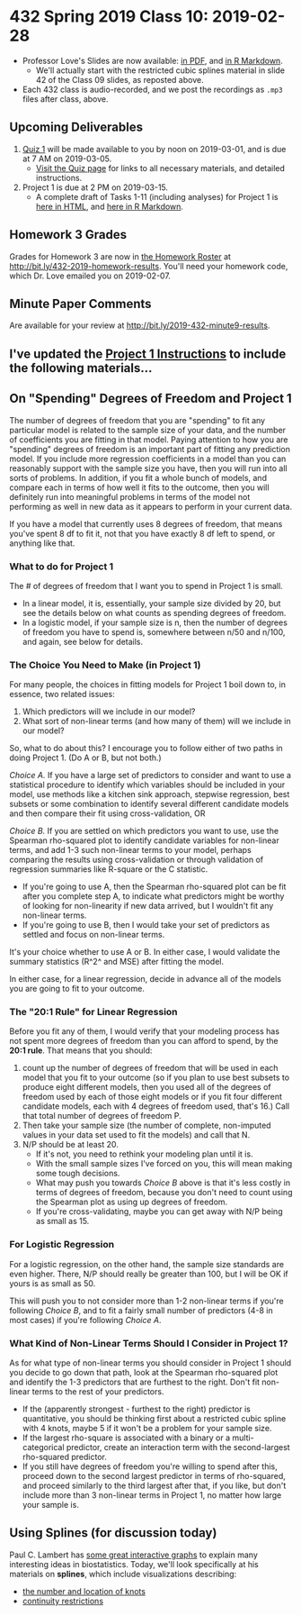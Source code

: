 # 432 Spring 2019 Class 10: 2019-02-28

- Professor Love's Slides are now available: [in PDF](https://github.com/THOMASELOVE/2019-432/blob/master/slides/class09/432_2019_slides10.pdf), and [in R Markdown](https://github.com/THOMASELOVE/2019-432/blob/master/slides/class09/432_2019_slides10.Rmd). 
    - We'll actually start with the restricted cubic splines material in slide 42 of the Class 09 slides, as reposted above.
- Each 432 class is audio-recorded, and we post the recordings as `.mp3` files after class, above.

## Upcoming Deliverables

1. [Quiz 1](https://github.com/THOMASELOVE/2019-432/tree/master/quizzes) will be made available to you by noon on 2019-03-01, and is due at 7 AM on 2019-03-05.
    - [Visit the Quiz page](https://github.com/THOMASELOVE/2019-432/tree/master/quizzes#quiz-1) for links to all necessary materials, and detailed instructions.
2. Project 1 is due at 2 PM on 2019-03-15.
    - A complete draft of Tasks 1-11 (including analyses) for Project 1 is [here in HTML](http://rpubs.com/TELOVE/project1_demo_2019-432), and [here in R Markdown](https://github.com/THOMASELOVE/2019-432/blob/master/projects/project1-demo/432_2019_project1_demo_full_draft.Rmd).

## Homework 3 Grades

Grades for Homework 3 are now in [the Homework Roster](http://bit.ly/432-2019-homework-results) at http://bit.ly/432-2019-homework-results. You'll need your homework code, which Dr. Love emailed you on 2019-02-07.

## Minute Paper Comments

Are available for your review at http://bit.ly/2019-432-minute9-results.

## I've updated the [Project 1 Instructions](https://github.com/THOMASELOVE/2019-432/tree/master/projects/project1) to include the following materials...

## On "Spending" Degrees of Freedom and Project 1

The number of degrees of freedom that you are "spending" to fit any particular model is related to the sample size of your data, and the number of coefficients you are fitting in that model.  Paying attention to how you are "spending" degrees of freedom is an important part of fitting any prediction model. If you include more regression coefficients in a model than you can reasonably support with the sample size you have, then you will run into all sorts of problems. In addition, if you fit a whole bunch of models, and compare each in terms of how well it fits to the outcome, then you will definitely run into meaningful problems in terms of the model not performing as well in new data as it appears to perform in your current data. 

If you have a model that currently uses 8 degrees of freedom, that means you've spent 8 df to fit it, not that you have exactly 8 df left to spend, or anything like that.

### What to do for Project 1

The # of degrees of freedom that I want you to spend in Project 1 is small. 

- In a linear model, it is, essentially, your sample size divided by 20, but see the details below on what counts as spending degrees of freedom.
- In a logistic model, if your sample size is n, then the number of degrees of freedom you have to spend is, somewhere between n/50 and n/100, and again, see below for details.

### The Choice You Need to Make (in Project 1)

For many people, the choices in fitting models for Project 1 boil down to, in essence, two related issues:

1. Which predictors will we include in our model?
2. What sort of non-linear terms (and how many of them) will we include in our model?

So, what to do about this? I encourage you to follow either of two paths in doing Project 1. (Do A or B, but not both.)

*Choice A.* If you have a large set of predictors to consider and want to use a statistical procedure to identify which variables should be included in your model, use methods like a kitchen sink approach, stepwise regression, best subsets or some combination to identify several different candidate models and then compare their fit using cross-validation, OR

*Choice B.* If you are settled on which predictors you want to use, use the Spearman rho-squared plot to identify candidate variables for non-linear terms, and add 1-3 such non-linear terms to your model, perhaps comparing the results using cross-validation or through validation of regression summaries like R-square or the C statistic. 

- If you're going to use A, then the Spearman rho-squared plot can be fit after you complete step A, to indicate what predictors might be worthy of looking for non-linearity if new data arrived, but I wouldn't fit any non-linear terms.
- If you're going to use B, then I would take your set of predictors as settled and focus on non-linear terms.

It's your choice whether to use A or B. In either case, I would validate the summary statistics (R^2^ and MSE) after fitting the model.

In either case, for a linear regression, decide in advance all of the models you are going to fit to your outcome. 

### The "20:1 Rule" for Linear Regression

Before you fit any of them, I would verify that your modeling process has not spent more degrees of freedom than you can afford to spend, by the **20:1 rule**. That means that you should:

1. count up the number of degrees of freedom that will be used in each model that you fit to your outcome (so if you plan to use best subsets to produce eight different models, then you used all of the degrees of freedom used by each of those eight models or if you fit four different candidate models, each with 4 degrees of freedom used, that's 16.) Call that total number of degrees of freedom P. 
2. Then take your sample size (the number of complete, non-imputed values in your data set used to fit the models) and call that N. 
3. N/P should be at least 20. 
    - If it's not, you need to rethink your modeling plan until it is.
    - With the small sample sizes I've forced on you, this will mean making some tough decisions. 
    - What may push you towards *Choice B* above is that it's less costly in terms of degrees of freedom, because you don't need to count using the Spearman plot as using up degrees of freedom. 
    - If you're cross-validating, maybe you can get away with N/P being as small as 15.

### For Logistic Regression

For a logistic regression, on the other hand, the sample size standards are even higher. There, N/P should really be greater than 100, but I will be OK if yours is as small as 50. 

This will push you to not consider more than 1-2 non-linear terms if you're following *Choice B*, and to fit a fairly small number of predictors (4-8 in most cases) if you're following *Choice A*.

### What Kind of Non-Linear Terms Should I Consider in Project 1?

As for what type of non-linear terms you should consider in Project 1 should you decide to go down that path, look at the Spearman rho-squared plot and identify the 1-3 predictors that are furthest to the right. Don't fit non-linear terms to the rest of your predictors.

- If the (apparently strongest - furthest to the right) predictor is quantitative, you should be thinking first about a restricted cubic spline with 4 knots, maybe 5 if it won't be a problem for your sample size. 
- If the largest rho-square is associated with a binary or a multi-categorical predictor, create an interaction term with the second-largest rho-squared predictor. 
- If you still have degrees of freedom you're willing to spend after this, proceed down to the second largest predictor in terms of rho-squared, and proceed similarly to the third largest after that, if you like, but don't include more than 3 non-linear terms in Project 1, no matter how large your sample is.

## Using Splines (for discussion today)

Paul C. Lambert has [some great interactive graphs](https://pclambert.net/interactivegraphs/) to explain many interesting ideas in biostatistics. Today, we'll look specifically at his materials on **splines**, which include visualizations describing:

- [the number and location of knots](https://pclambert.net/interactivegraphs/spline_eg/spline_eg)
- [continuity restrictions](https://pclambert.net/interactivegraphs/spline_continuity/spline_continuity)
